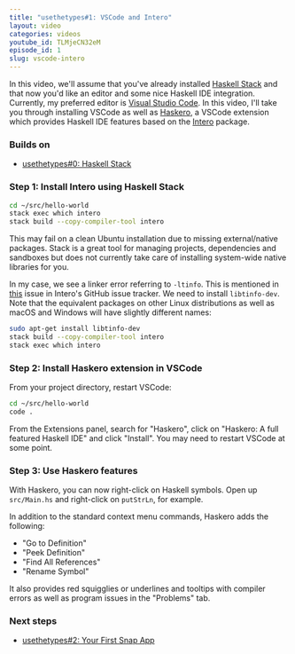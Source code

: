 ```yaml
---
title: "usethetypes#1: VSCode and Intero"
layout: video
categories: videos
youtube_id: TLMjeCN32eM
episode_id: 1
slug: vscode-intero
---
```

In this video, we'll assume that you've already installed
[Haskell Stack][haskell-stack] and that now you'd like an editor and
some nice Haskell IDE integration. Currently, my preferred editor is
[Visual Studio Code][vscode]. In this video, I'll take you through
installing VSCode as well as [Haskero][haskero], a VSCode extension
which provides Haskell IDE features based on the [Intero][intero]
package.

### Builds on

* [usethetypes#0: Haskell Stack][000-haskell-stack]

### Step 1: Install Intero using Haskell Stack

```bash
cd ~/src/hello-world
stack exec which intero
stack build --copy-compiler-tool intero
```

This may fail on a clean Ubuntu installation due to missing
external/native packages. Stack is a great tool for managing projects,
dependencies and sandboxes but does not currently take care of
installing system-wide native libraries for you.

In my case, we see a linker error referring to `-ltinfo`. This is
mentioned in [this][intero-issue] issue in Intero's GitHub issue
tracker. We need to install `libtinfo-dev`. Note that the equivalent packages on other Linux distributions as well
as macOS and Windows will have slightly different names:

```bash
sudo apt-get install libtinfo-dev
stack build --copy-compiler-tool intero
stack exec which intero
```

### Step 2: Install Haskero extension in VSCode

From your project directory, restart VSCode:

```bash
cd ~/src/hello-world
code .
```

From the Extensions panel, search for "Haskero", click on "Haskero: A full featured Haskell IDE" and click "Install". You may need to restart VSCode at some point.

### Step 3: Use Haskero features

With Haskero, you can now right-click on Haskell symbols. Open up `src/Main.hs` and right-click on `putStrLn`, for example.

In addition to the standard context menu commands, Haskero adds the following:

* "Go to Definition"
* "Peek Definition"
* "Find All References"
* "Rename Symbol"

It also provides red squigglies or underlines and tooltips with compiler errors as well as program issues in the "Problems" tab.

### Next steps

* [usethetypes#2: Your First Snap App][002-your-first-snap-app]

[000-haskell-stack]: 000-haskell-stack
[002-your-first-snap-app]: 002-your-first-snap-app
[haskell-stack]: https://docs.haskellstack.org/en/stable/README/
[haskero]: https://marketplace.visualstudio.com/items?itemName=Vans.haskero
[intero]: https://github.com/commercialhaskell/intero
[intero-issue]: https://github.com/commercialhaskell/intero/issues/243
[vscode]: https://code.visualstudio.com/
